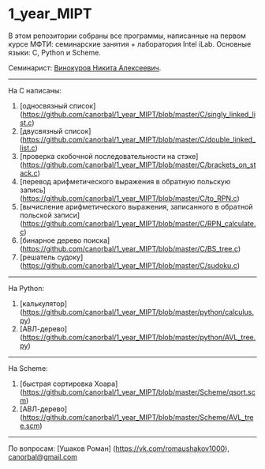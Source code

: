 # 1_year_MIPT

В этом репозитории собраны все программы, написанные на первом курсе МФТИ: семинарские занятия + лаборатория Intel iLab.
Основные языки: С, Python и Scheme.

Семинарист: [Винокуров Никита Алексеевич](http://wikimipt.org/wiki/Винокуров_Никита_Алексеевич "Винокуров Никита Алексеевич").
***
На C написаны:

1. [односвязный список] (https://github.com/canorbal/1_year_MIPT/blob/master/C/singly_linked_list.c)
2. [двусвязный список] (https://github.com/canorbal/1_year_MIPT/blob/master/C/double_linked_list.c)
3. [проверка скобочной последовательности на стэке] (https://github.com/canorbal/1_year_MIPT/blob/master/C/brackets_on_stack.c)
4. [перевод арифметического выражения в обратную польскую запись] (https://github.com/canorbal/1_year_MIPT/blob/master/C/to_RPN.c)
5. [вычисление арифметического выражения, записанного в обратной польской записи] (https://github.com/canorbal/1_year_MIPT/blob/master/C/RPN_calculate.c)
6. [бинарное дерево поиска] (https://github.com/canorbal/1_year_MIPT/blob/master/C/BS_tree.c)
7. [решатель судоку] (https://github.com/canorbal/1_year_MIPT/blob/master/C/sudoku.c)

***
На Python:

1. [калькулятор] (https://github.com/canorbal/1_year_MIPT/blob/master/python/calculus.py)
2. [АВЛ-дерево] (https://github.com/canorbal/1_year_MIPT/blob/master/python/AVL_tree.py)

***
На Scheme:

1. [быстрая сортировка Хоара] (https://github.com/canorbal/1_year_MIPT/blob/master/Scheme/qsort.scm)
2. [АВЛ-дерево] (https://github.com/canorbal/1_year_MIPT/blob/master/Scheme/AVL_tree.scm)

***
По вопросам: [Ушаков Роман] (https://vk.com/romaushakov1000), canorbal@gmail.com
